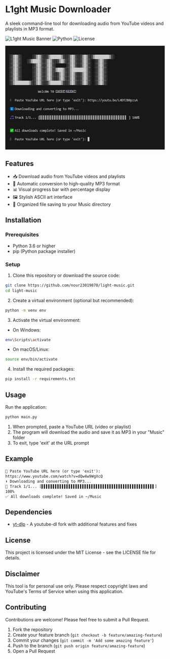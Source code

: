 # L1ght Music Downloader

A sleek command-line tool for downloading audio from YouTube videos and playlists in MP3 format.

![L1ght Music Banner](https://img.shields.io/badge/L1ght%20Music-Downloader-blue)
![Python](https://img.shields.io/badge/Python-3.6+-blue.svg)
![License](https://img.shields.io/badge/License-MIT-green.svg)

![Banner](img/img.jpg)

## Features

- 📥 Download audio from YouTube videos and playlists
- 🎵 Automatic conversion to high-quality MP3 format
- 📊 Visual progress bar with percentage display
- 🖼️ Stylish ASCII art interface
- 💾 Organized file saving to your Music directory

## Installation

### Prerequisites

- Python 3.6 or higher
- pip (Python package installer)

### Setup

1. Clone this repository or download the source code:

```bash
git clone https://github.com/nour23019870/light-music.git
cd light-music
```

2. Create a virtual environment (optional but recommended):

```bash
python -m venv env
```

3. Activate the virtual environment:

- On Windows:
```bash
env\Scripts\activate
```
- On macOS/Linux:
```bash
source env/bin/activate
```

4. Install the required packages:

```bash
pip install -r requirements.txt
```

## Usage

Run the application:

```bash
python main.py
```

1. When prompted, paste a YouTube URL (video or playlist)
2. The program will download the audio and save it as MP3 in your "Music" folder
3. To exit, type 'exit' at the URL prompt

## Example

```
📎 Paste YouTube URL here (or type 'exit'): https://www.youtube.com/watch?v=dQw4w9WgXcQ
⬇️ Downloading and converting to MP3...
🎵 Track 1/1... [▌▌▌▌▌▌▌▌▌▌▌▌▌▌▌▌▌▌▌▌▌▌▌▌▌▌▌▌▌▌▌▌▌▌▌▌▌▌▌▌▌▌▌▌▌▌▌▌▌▌] 100%
✅ All downloads complete! Saved in ~/Music
```

## Dependencies

- [yt-dlp](https://github.com/yt-dlp/yt-dlp) - A youtube-dl fork with additional features and fixes

## License

This project is licensed under the MIT License - see the LICENSE file for details.

## Disclaimer

This tool is for personal use only. Please respect copyright laws and YouTube's Terms of Service when using this application.

## Contributing

Contributions are welcome! Please feel free to submit a Pull Request.

1. Fork the repository
2. Create your feature branch (`git checkout -b feature/amazing-feature`)
3. Commit your changes (`git commit -m 'Add some amazing feature'`)
4. Push to the branch (`git push origin feature/amazing-feature`)
5. Open a Pull Request